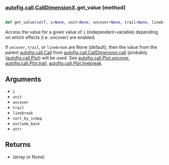 ### [autofig](autofig.md).[call](autofig.call.md).[CallDimensionX](autofig.call.CallDimensionX.md).get_value (method)


```py

def get_value(self, i=None, unit=None, uncover=None, trail=None, linebreak=None, sort_by_indep=None, exclude_back=False, attr='_value')

```



Access the value for a given value of `i` (independent-variable) depending
on which effects (i.e. uncover) are enabled.

If `uncover`, `trail`, or `linebreak` are None (default), then the value from
the parent [autofig.call.Call](autofig.call.Call.md) from [autofig.call.CallDimension.call](autofig.call.CallDimension.call.md)
(probably ([autofig.call.Plot](autofig.call.Plot.md)) will be used.  See [autofig.call.Plot.uncover](autofig.call.Plot.uncover.md),
[autofig.call.Plot.trail](autofig.call.Plot.trail.md), [autofig.call.Plot.linebreak](autofig.call.Plot.linebreak.md).

Arguments
-----------
* `i`
* `unit`
* `uncover`
* `trail`
* `linebreak`
* `sort_by_indep`
* `exclude_back`
* `attr`

Returns
----------
* (array or None)

